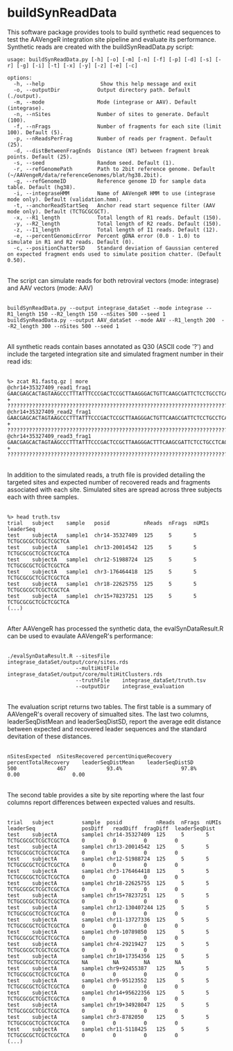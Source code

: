# buildSynReadData

This software package provides tools to build synthetic read sequences to test the AAVengeR integration site pipeline and evaluate its performance. 
Synthetic reads are created with the buildSynReadData.py script:

```
usage: buildSynReadData.py [-h] [-o] [-m] [-n] [-f] [-p] [-d] [-s] [-r] [-g] [-i] [-t] [-x] [-y] [-z] [-e] [-c]

options:
  -h, --help                  Show this help message and exit
  -o, --outputDir            Output directory path. Default (./output).
  -m, --mode                 Mode (integrase or AAV). Default (integrase).
  -n, --nSites               Number of sites to generate. Default (100).
  -f, --nFrags               Number of fragments for each site (limit 100). Default (5).
  -p, --nReadsPerFrag        Number of reads per fragment. Default (25).
  -d, --distBetweenFragEnds  Distance (NT) between fragment break points. Default (25).
  -s, --seed                 Random seed. Default (1).
  -r, --refGenomePath        Path to 2bit reference genome. Default (~/AAVengeR/data/referenceGenomes/blat/hg38.2bit).
  -g, --refGenomeID          Reference genome ID for sample data table. Default (hg38).
  -i, --integraseHMM         Name of AAVengeR HMM to use (integrase mode only). Default (validation.hmm).
  -t, --anchorReadStartSeq   Anchor read start sequence filter (AAV mode only). Default (TCTGCGCGCT).
  -x, --R1_length            Total length of R1 reads. Default (150).
  -y, --R2_length            Total length of R2 reads. Default (150).
  -z, --I1_length            Total length of I1 reads. Default (12).
  -e, --percentGenomicError  Percent gDNA error (0.0 - 1.0) to simulate in R1 and R2 reads. Default (0).
  -c, --positionChatterSD    Standard deviation of Gaussian centered on expected fragment ends used to simulate position chatter. (Default 0.50).
```
<br>
The script can simulate reads for both retroviral vectors (mode: integrase) and AAV vectors (mode: AAV)<br>
<br> 

```
buildSynReadData.py --output integrase_dataSet --mode integrase --R1_length 150 --R2_length 150 --nSites 500 --seed 1
buildSynReadData.py --output AAV_dataSet --mode AAV --R1_length 200  --R2_length 300 --nSites 500 --seed 1
```
<br>
All synthetic reads contain bases annotated as Q30 (ASCII code '?') and include the targeted integration site and simulated fragment number in their read ids: <br>
<br>

```
%> zcat R1.fastq.gz | more
@chr14+35327409_read1_frag1
GAACGAGCACTAGTAAGCCCTTTATTTCCCGACTCCGCTTAAGGGACTGTTCAAGCGATTCTCCTGCCTCAGCCTCCCGAGTAGCTGGGATTACAGGCATGCGCCACCGTGCCCGGCTAATTTTGTATTTTTAGTAGAGATGGGGTTTCT
+
??????????????????????????????????????????????????????????????????????????????????????????????????????????????????????????????????????????????????????
@chr14+35327409_read2_frag1
GAACGAGCACTAGTAAGCCCTTTATTTCCCGACTCCGCTTAAGGGACTGTTCAAGCGATTCTCCTGCCTCAGCCTCCCGAGTAGCTGGGATTACAGGCATGCGCCACCGTGCCCGGCTAATTTTGTATTTTTAGTAGAGATGGGGTTTCT
+
??????????????????????????????????????????????????????????????????????????????????????????????????????????????????????????????????????????????????????
@chr14+35327409_read3_frag1
GAACGAGCACTAGTAAGCCCTTTATTTCCCGACTCCGCTTAAGGGACTTTCAAGCGATTCTCCTGCCTCAGCCTCCCGAGTAGCTGGGATTACAGGCATGCGCCACCGTGCCCGGCTAATTTTGTATTTTTAGTAGAGATGGGGTTTCTC
+
??????????????????????????????????????????????????????????????????????????????????????????????????????????????????????????????????????????????????????
```

<br>
In addition to the simulated reads, a truth file is provided detailing the targeted sites and expected number of recovered reads and fragments associated with each site. 
Simulated sites are spread across three subjects each with three samples.<br>
<br>

```
%> head truth.tsv
trial   subject    sample   posid           nReads  nFrags  nUMIs   leaderSeq
test    subjectA   sample1  chr14-35327409  125     5       5       TCTGCGCGCTCGCTCGCTCA
test    subjectA   sample1  chr13-20014542  125     5       5       TCTGCGCGCTCGCTCGCTCA
test    subjectA   sample1  chr12-51988724  125     5       5       TCTGCGCGCTCGCTCGCTCA
test    subjectA   sample1  chr3-176464418  125     5       5       TCTGCGCGCTCGCTCGCTCA
test    subjectA   sample1  chr18-22625755  125     5       5       TCTGCGCGCTCGCTCGCTCA
test    subjectA   sample1  chr15+78237251  125     5       5       TCTGCGCGCTCGCTCGCTCA
(...)
```
<br>
After AAVengeR has processed the synthetic data, the evalSynDataResult.R can be used to evaulate AAVengeR's performance: <br>
<br>

```
./evalSynDataResult.R --sitesFile    integrase_dataSet/output/core/sites.rds
                      --multiHitFile integrase_dataSet/output/core/multiHitClusters.rds
                      --truthFile    integrase_dataSet/truth.tsv
                      --outputDir    integrase_evaluation
```
<br>
The evaluation script returns two tables. The first table is a summary of AAVengeR's overall recovery of simualted sites. 
The last two columns, leaderSeqDistMean and leaderSeqDistSD, report the average edit distance between expected and recovered
leader sequences and the standard devitation of these distances.<br>
<br>

```
nSitesExpected  nSitesRecovered percentUniqueRecovery   percentTotalRecovery    leaderSeqDistMean    leaderSeqDistSD
500             467             93.4%                   97.8%                   0.00                 0.00
```
<br>
The second table provides a site by site reporting where the last four columns report differences between expected values and results.<br>
<br>

```
trial   subject         sample  posid           nReads  nFrags  nUMIs   leaderSeq               posDiff   readDiff  fragDiff  leaderSeqDist
test    subjectA        sample1 chr14-35327409  125     5       5       TCTGCGCGCTCGCTCGCTCA    0         0         0         0
test    subjectA        sample1 chr13-20014542  125     5       5       TCTGCGCGCTCGCTCGCTCA    0         0         0         0
test    subjectA        sample1 chr12-51988724  125     5       5       TCTGCGCGCTCGCTCGCTCA    0         0         0         0
test    subjectA        sample1 chr3-176464418  125     5       5       TCTGCGCGCTCGCTCGCTCA    0         0         0         0
test    subjectA        sample1 chr18-22625755  125     5       5       TCTGCGCGCTCGCTCGCTCA    0         0         0         0
test    subjectA        sample1 chr15+78237251  125     5       5       TCTGCGCGCTCGCTCGCTCA    0         0         0         0
test    subjectA        sample1 chr12-130407244 125     5       5       TCTGCGCGCTCGCTCGCTCA    0         0         0         0
test    subjectA        sample1 chr11-13727336  125     5       5       TCTGCGCGCTCGCTCGCTCA    0         0         0         0
test    subjectA        sample1 chr9-10789850   125     5       5       TCTGCGCGCTCGCTCGCTCA    0         0         0         0
test    subjectA        sample1 chr4-29219427   125     5       5       TCTGCGCGCTCGCTCGCTCA    0         0         0         0
test    subjectA        sample1 chr18+17354356  125     5       5       TCTGCGCGCTCGCTCGCTCA    NA        NA        NA        NA
test    subjectA        sample1 chr9+92455387   125     5       5       TCTGCGCGCTCGCTCGCTCA    0         0         0         0
test    subjectA        sample1 chr9-95123552   125     5       5       TCTGCGCGCTCGCTCGCTCA    0         0         0         0
test    subjectA        sample1 chr14+95622356  125     5       5       TCTGCGCGCTCGCTCGCTCA    0         0         0         0
test    subjectA        sample1 chr19+34928047  125     5       5       TCTGCGCGCTCGCTCGCTCA    0         0         0         0
test    subjectA        sample1 chr3-8782050    125     5       5       TCTGCGCGCTCGCTCGCTCA    0         0         0         0
test    subjectA        sample1 chr11-5118425   125     5       5       TCTGCGCGCTCGCTCGCTCA    0         0         0         0
(...)
```
